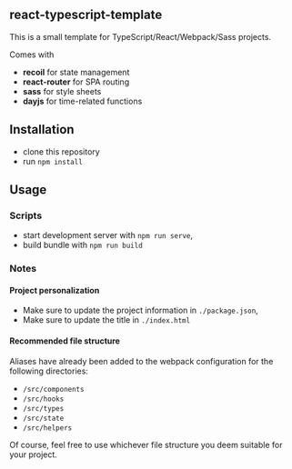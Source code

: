 ## react-typescript-template

This is a small template for TypeScript/React/Webpack/Sass projects.

Comes with

- **recoil** for state management
- **react-router** for SPA routing
- **sass** for style sheets
- **dayjs** for time-related functions

## Installation

- clone this repository
- run `npm install`

## Usage

### Scripts

- start development server with `npm run serve`,
- build bundle with `npm run build`

### Notes

#### Project personalization

- Make sure to update the project information in `./package.json`,
- Make sure to update the title in `./index.html`

#### Recommended file structure

Aliases have already been added to the webpack configuration for the following directories:

- `/src/components`
- `/src/hooks`
- `/src/types`
- `/src/state`
- `/src/helpers`

Of course, feel free to use whichever file structure you deem suitable for your project.
